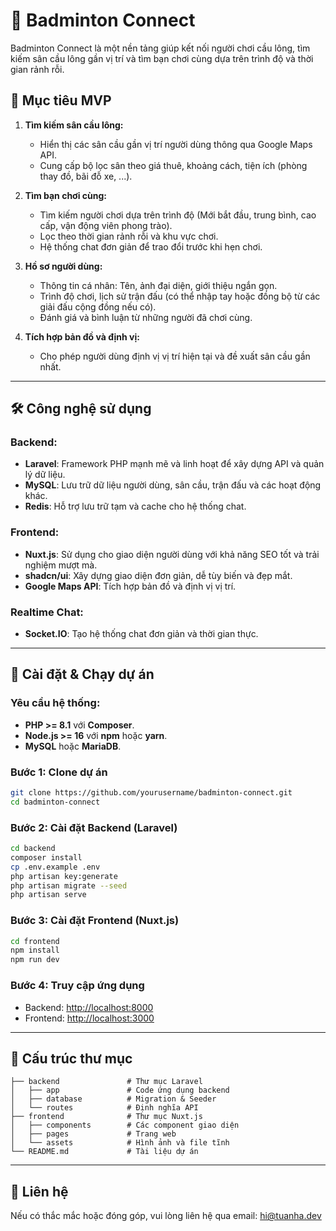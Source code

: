 # 🏸 Badminton Connect

Badminton Connect là một nền tảng giúp kết nối người chơi cầu lông, tìm kiếm sân cầu lông gần vị trí và tìm bạn chơi cùng dựa trên trình độ và thời gian rảnh rỗi.

## 🚀 Mục tiêu MVP

1. **Tìm kiếm sân cầu lông:**
   - Hiển thị các sân cầu gần vị trí người dùng thông qua Google Maps API.
   - Cung cấp bộ lọc sân theo giá thuê, khoảng cách, tiện ích (phòng thay đồ, bãi đỗ xe, ...).

2. **Tìm bạn chơi cùng:**
   - Tìm kiếm người chơi dựa trên trình độ (Mới bắt đầu, trung bình, cao cấp, vận động viên phong trào).
   - Lọc theo thời gian rảnh rỗi và khu vực chơi.
   - Hệ thống chat đơn giản để trao đổi trước khi hẹn chơi.

3. **Hồ sơ người dùng:**
   - Thông tin cá nhân: Tên, ảnh đại diện, giới thiệu ngắn gọn.
   - Trình độ chơi, lịch sử trận đấu (có thể nhập tay hoặc đồng bộ từ các giải đấu cộng đồng nếu có).
   - Đánh giá và bình luận từ những người đã chơi cùng.

4. **Tích hợp bản đồ và định vị:**
   - Cho phép người dùng định vị vị trí hiện tại và đề xuất sân cầu gần nhất.

---

## 🛠 Công nghệ sử dụng

### Backend:
- **Laravel**: Framework PHP mạnh mẽ và linh hoạt để xây dựng API và quản lý dữ liệu.
- **MySQL**: Lưu trữ dữ liệu người dùng, sân cầu, trận đấu và các hoạt động khác.
- **Redis**: Hỗ trợ lưu trữ tạm và cache cho hệ thống chat.

### Frontend:
- **Nuxt.js**: Sử dụng cho giao diện người dùng với khả năng SEO tốt và trải nghiệm mượt mà.
- **shadcn/ui**: Xây dựng giao diện đơn giản, dễ tùy biến và đẹp mắt.
- **Google Maps API**: Tích hợp bản đồ và định vị vị trí.

### Realtime Chat:
- **Socket.IO**: Tạo hệ thống chat đơn giản và thời gian thực.

---

## 🚧 Cài đặt & Chạy dự án

### Yêu cầu hệ thống:
- **PHP >= 8.1** với **Composer**.
- **Node.js >= 16** với **npm** hoặc **yarn**.
- **MySQL** hoặc **MariaDB**.

### Bước 1: Clone dự án
```sh
git clone https://github.com/yourusername/badminton-connect.git
cd badminton-connect
```

### Bước 2: Cài đặt Backend (Laravel)
```sh
cd backend
composer install
cp .env.example .env
php artisan key:generate
php artisan migrate --seed
php artisan serve
```

### Bước 3: Cài đặt Frontend (Nuxt.js)
```sh
cd frontend
npm install
npm run dev
```

### Bước 4: Truy cập ứng dụng
- Backend: [http://localhost:8000](http://localhost:8000)
- Frontend: [http://localhost:3000](http://localhost:3000)

---

## 📂 Cấu trúc thư mục
```
├── backend               # Thư mục Laravel
│   ├── app               # Code ứng dụng backend
│   ├── database          # Migration & Seeder
│   └── routes            # Định nghĩa API
├── frontend              # Thư mục Nuxt.js
│   ├── components        # Các component giao diện
│   ├── pages             # Trang web
│   └── assets            # Hình ảnh và file tĩnh
└── README.md             # Tài liệu dự án
```

---

## 📧 Liên hệ
Nếu có thắc mắc hoặc đóng góp, vui lòng liên hệ qua email: hi@tuanha.dev
